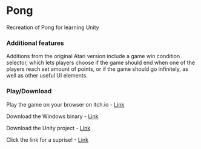 # Pong

Recreation of Pong for learning Unity


### Additional features

Additions from the original Atari version include a game win condition selector, which lets players choose if the game should end when one of the players reach set amount of points, or if the game should go infinitely, as well as other useful UI elements. 


### Play/Download
Play the game on your browser on itch.io - [Link](https://pokhrelhorizon.itch.io/pong)

Download the Windows binary - [Link](https://www.mediafire.com/file/akpbrozdpd1lwjp/PongWindowsv0.2.zip/file)

Download the Unity project - [Link](https://www.mediafire.com/file/l2c4w9v190fdhe5/PongProjectFilesv0.2.zip/file)

Click the link for a suprise! - [Link](https://www.youtube.com/watch?v=3BFTio5296w)
